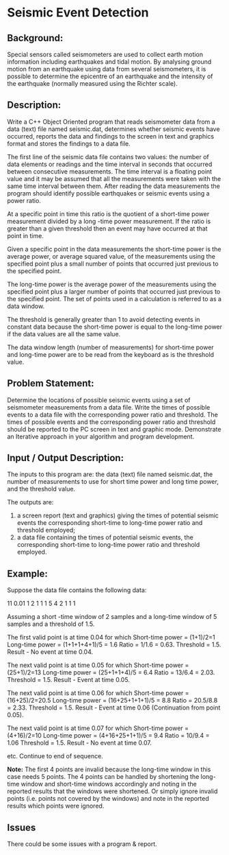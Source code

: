 # Seismic Event Detection

## Background:

Special sensors called seismometers are used to collect earth motion information including earthquakes and tidal motion. By analysing ground motion from an earthquake using data from several seismometers, it is possible to determine the epicentre of an earthquake and the intensity of the earthquake (normally measured using the Richter scale).

## Description:

Write a C++ Object Oriented program that reads seismometer data from a data (text) file named seismic.dat, determines whether seismic events have occurred, reports the data and findings to the screen in text and graphics format and stores the findings to a data file.

The first line of the seismic data file contains two values: the number of data elements or readings and the time interval in seconds that occurred between consecutive measurements. The time interval is a floating point value and it may be assumed that all the measurements were taken with the same time interval between them. After reading the data measurements the program should identify possible earthquakes or seismic events using a power ratio. 

At a specific point in time this ratio is the quotient of a short-time power measurement divided by a long -time power measurement. If the ratio is greater than a given threshold then an event may have occurred at that point in time.  

Given a specific point in the data measurements the short-time power is the average power, or average squared value, of the measurements using the specified point plus a small number of points that occurred just previous to the specified point. 

The long-time power is the average power of the measurements using the specified point plus a larger number of points that occurred just previous to the specified point. The set of points used in a calculation is referred to as a data window. 

The threshold is generally greater than 1 to avoid detecting events in constant data because the short-time power is equal to the long-time power if the data values are all the same value. 

The data window length (number of measurements) for short-time power and long-time power are to be read from the keyboard as is the threshold value. 

## Problem Statement:
Determine the locations of possible seismic events using a set of seismometer measurements from a data file. Write the times of possible events to a data file with the corresponding power ratio and threshold. The times of possible events and the corresponding power ratio and threshold should be reported to the PC screen in text and graphic mode. Demonstrate an Iterative approach in your algorithm and program development.
## Input / Output Description: 
The inputs to this program are:
the data (text) file named seismic.dat, the number of measurements to use for short time power and long time power, and the threshold value.

The outputs are:
1.	a screen report (text and graphics) giving the times of potential seismic events the corresponding short-time to long-time power ratio and threshold employed;
2.	a data file containing the times of potential seismic events, the corresponding short-time to long-time power ratio and threshold employed.

## Example: 
Suppose the data file contains the following data:

11 0.01 1 2 1 1 1 5 4 2 1 1 1 

Assuming a short -time window of 2 samples and
                 a long-time window of 5 samples and
                 a threshold of 1.5.

The first valid point is at time 0.04 for which 
Short-time power = (1+1)/2=1
Long-time power = (1+1+1+4+1)/5 = 1.6
Ratio = 1/1.6 = 0.63.
Threshold = 1.5.
Result - No event at time 0.04.

The next valid point is at time 0.05 for which 
Short-time power = (25+1)/2=13
Long-time power = (25+1+1+4)/5 = 6.4
Ratio = 13/6.4 = 2.03.
Threshold = 1.5.
Result - Event at time 0.05.

The next valid point is at time 0.06 for which 
Short-time power = (16+25)/2=20.5
Long-time power =  (16+25+1+1+1)/5 = 8.8
Ratio = 20.5/8.8 = 2.33.
Threshold = 1.5.
Result - Event at time 0.06 (Continuation from point 0.05).

The next valid point is at time 0.07 for which 
Short-time power = (4+16)/2=10
Long-time power =  (4+16+25+1+1)/5 = 9.4
Ratio = 10/9.4 = 1.06
Threshold = 1.5.
Result - No event at time 0.07.

etc. Continue to end of sequence.


**Note:** The first 4 points are invalid because the long-time window in this case needs 5 points. The 4 points can be handled by shortening the long-time window and short-time windows accordingly and noting in the reported results that the windows were shortened. Or simply ignore invalid points (i.e. points not covered by the windows) and note in the reported results which points were ignored. 

## Issues 
There could be some issues with a program & report. 
